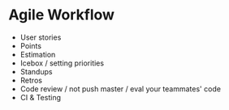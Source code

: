 # Agile Workflow

* User stories
* Points
* Estimation
* Icebox / setting priorities
* Standups
* Retros
* Code review / not push master / eval your teammates' code
* CI &amp; Testing

